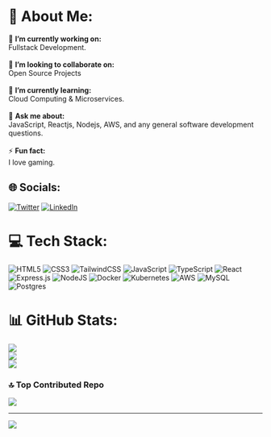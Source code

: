 # 💫 About Me:
🔭 **I’m currently working on:**  <br>Fullstack Development.<br><br>👯 **I’m looking to collaborate on:**  <br>Open Source Projects<br><br>🌱 **I’m currently learning:**  <br>Cloud Computing & Microservices.<br><br>💬 **Ask me about:**  <br>JavaScript, Reactjs, Nodejs, AWS, and any general software development questions.<br><br>⚡ **Fun fact:**  <br>I love gaming.


## 🌐 Socials:
[![Twitter](https://img.shields.io/badge/Twitter-%231DA1F2.svg?logo=Twitter&logoColor=white)](https://x.com/Siddhesh_2212) 
[![LinkedIn](https://img.shields.io/badge/LinkedIn-%230077B5.svg?logo=linkedin&logoColor=white)](https://www.linkedin.com/in/-siddheshdeshmukh/) 


# 💻 Tech Stack:
![HTML5](https://img.shields.io/badge/html5-%23E34F26.svg?style=for-the-badge&logo=html5&logoColor=white) ![CSS3](https://img.shields.io/badge/css3-%231572B6.svg?style=for-the-badge&logo=css3&logoColor=white) ![TailwindCSS](https://img.shields.io/badge/tailwindcss-%2338B2AC.svg?style=for-the-badge&logo=tailwind-css&logoColor=white) ![JavaScript](https://img.shields.io/badge/javascript-%23323330.svg?style=for-the-badge&logo=javascript&logoColor=%23F7DF1E) ![TypeScript](https://img.shields.io/badge/typescript-%23007ACC.svg?style=for-the-badge&logo=typescript&logoColor=white) ![React](https://img.shields.io/badge/react-%2320232a.svg?style=for-the-badge&logo=react&logoColor=%2361DAFB) ![Express.js](https://img.shields.io/badge/express.js-%23404d59.svg?style=for-the-badge&logo=express&logoColor=%2361DAFB) ![NodeJS](https://img.shields.io/badge/node.js-6DA55F?style=for-the-badge&logo=node.js&logoColor=white) ![Docker](https://img.shields.io/badge/docker-%230db7ed.svg?style=for-the-badge&logo=docker&logoColor=white) ![Kubernetes](https://img.shields.io/badge/kubernetes-%23326ce5.svg?style=for-the-badge&logo=kubernetes&logoColor=white) ![AWS](https://img.shields.io/badge/AWS-%23FF9900.svg?style=for-the-badge&logo=amazon-aws&logoColor=white) 
![MySQL](https://img.shields.io/badge/mysql-%2300f.svg?style=for-the-badge&logo=mysql&logoColor=white) ![Postgres](https://img.shields.io/badge/postgres-%23316192.svg?style=for-the-badge&logo=postgresql&logoColor=white) 

# 📊 GitHub Stats:
![](https://github-readme-stats.vercel.app/api?username=SiddheshDeshmukh2212&theme=dark&hide_border=false&include_all_commits=false&count_private=false)<br/>
![](https://github-readme-streak-stats.herokuapp.com/?user=SiddheshDeshmukh2212&theme=dark&hide_border=false)<br/>
![](https://github-readme-stats.vercel.app/api/top-langs/?username=SiddheshDeshmukh2212&theme=dark&hide_border=false&include_all_commits=false&count_private=false&layout=compact)

### 🔝 Top Contributed Repo
![](https://github-contributor-stats.vercel.app/api?username=SiddheshDeshmukh2212&limit=5&theme=tokyonight&combine_all_yearly_contributions=true)

---
[![](https://visitcount.itsvg.in/api?id=SiddheshDeshmukh2212&icon=0&color=0)](https://visitcount.itsvg.in)

<!-- Proudly created with GPRM ( https://gprm.itsvg.in ) -->
